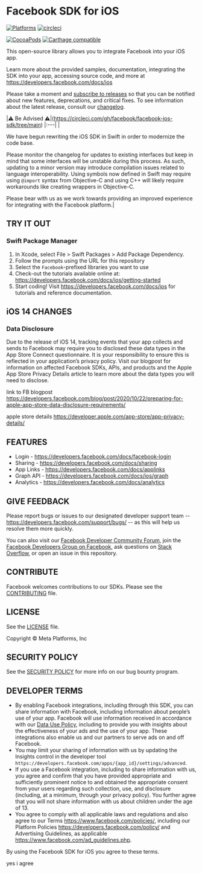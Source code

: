 # Facebook SDK for iOS

[![Platforms](https://img.shields.io/cocoapods/p/FBSDKCorekit.svg)](https://cocoapods.org/pods/FBSDKCorekit)
[![circleci](https://circleci.com/gh/facebook/facebook-ios-sdk/tree/main.svg?style=shield)](https://circleci.com/gh/facebook/facebook/-ios-sdk/tree/main)


[![CocoaPods](https://img.shields.io/cocoapods/v/FBSDKCoreKit.svg)](https://cocoapods.org/pods/FBSDKCoreKit)
[![Carthage compatible](https://img.shields.io/badge/Carthage-compatible-4BC51D.svg?style=flat)](https://github.com/Carthage/Carthage)

This open-source library allows you to integrate Facebook into your iOS app.

Learn more about the provided samples, documentation, integrating the SDK into your app, accessing source code, and more
at https://developers.facebook.com/docs/ios

Please take a moment and [subscribe to releases](https://docs.github.com/en/enterprise/2.15/user/articles/watching-and-unwatching-repositories) so that you can be notified about new features, deprecations, and critical fixes. To see information about the latest release, consult our [changelog](CHANGELOG.md).

|:warning: Be Advised :warning:|(https://circleci.com/gh/facebook/facebook-ios-sdk/tree/main)
|:---|
|<p>We have begun rewriting the iOS SDK in Swift in order to modernize the code base.</p><p>Please monitor the changelog for updates to existing interfaces but keep in mind that some interfaces will be unstable during this process. As such, updating to a minor version may introduce compilation issues related to language interoperability. Using symbols now defined in Swift may require using `@import` syntax from Objective-C and using C++ will likely require workarounds like creating wrappers in Objective-C.</p>Please bear with us as we work towards providing an improved experience for integrating with the Facebook platform.|

## TRY IT OUT

### Swift Package Manager

1. In Xcode, select File > Swift Packages > Add Package Dependency.
1. Follow the prompts using the URL for this repository
1. Select the `Facebook`-prefixed libraries you want to use
1. Check-out the tutorials available online at: <https://developers.facebook.com/docs/ios/getting-started>
1. Start coding! Visit <https://developers.facebook.com/docs/ios> for tutorials and reference documentation.

## iOS 14 CHANGES

### Data Disclosure

Due to the release of iOS 14, tracking events that your app collects and sends to Facebook may require you to disclosed these data types in the App Store Connect questionnaire. It is your responsibility to ensure this is reflected in your application’s privacy policy. Visit our blogpost for information on affected Facebook SDKs, APIs, and products and the Apple App Store Privacy Details article to learn more about the data types you will need to disclose.

link to FB blogpost https://developers.facebook.com/blog/post/2020/10/22/preparing-for-apple-app-store-data-disclosure-requirements/

apple store details https://developer.apple.com/app-store/app-privacy-details/

## FEATURES

- Login - <https://developers.facebook.com/docs/facebook-login>
- Sharing - <https://developers.facebook.com/docs/sharing>
- App Links - <https://developers.facebook.com/docs/applinks>
- Graph API - <https://developers.facebook.com/docs/ios/graph>
- Analytics - <https://developers.facebook.com/docs/analytics>

## GIVE FEEDBACK

Please report bugs or issues to our designated developer support team -- <https://developers.facebook.com/support/bugs/> -- as this will help us resolve them more quickly.

You can also visit our [Facebook Developer Community Forum](https://developers.facebook.com/community/),
join the [Facebook Developers Group on Facebook](https://www.facebook.com/groups/fbdevelopers/),
ask questions on [Stack Overflow](https://stackoverflow.com/questions/tagged/facebook-ios-sdk),
or open an issue in this repository.

## CONTRIBUTE

Facebook welcomes contributions to our SDKs. Please see the [CONTRIBUTING](CONTRIBUTING.md) file.

## LICENSE

See the [LICENSE](LICENSE) file.

Copyright © Meta Platforms, Inc

## SECURITY POLICY

See the [SECURITY POLICY](SECURITY.md) for more info on our bug bounty program.

## DEVELOPER TERMS

- By enabling Facebook integrations, including through this SDK, you can share information with Facebook, including
  information about people’s use of your app. Facebook will use information received in accordance with our
  [Data Use Policy](https://www.facebook.com/about/privacy/), including to provide you with insights about the
  effectiveness of your ads and the use of your app. These integrations also enable us and our partners to serve ads on
  and off Facebook.
- You may limit your sharing of information with us by updating the Insights control in the developer tool
  `https://developers.facebook.com/apps/{app_id}/settings/advanced`.
- If you use a Facebook integration, including to share information with us, you agree and confirm that you have
  provided appropriate and sufficiently prominent notice to and obtained the appropriate consent from your users
  regarding such collection, use, and disclosure (including, at a minimum, through your privacy policy). You further
  agree that you will not share information with us about children under the age of 13.
- You agree to comply with all applicable laws and regulations and also agree to our Terms
  <https://www.facebook.com/policies/>, including our Platform Policies <https://developers.facebook.com/policy/> and
  Advertising Guidelines, as applicable <https://www.facebook.com/ad_guidelines.php>.

By using the Facebook SDK for iOS you agree to these terms.


[def]: https://img.shields.io/cocoapods/p/FBSDKCoreKit.svg
yes i agree


[def2]: https://circleci.com/gh/facebook/facebook-ios-sdk/tree/main